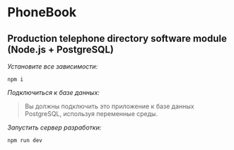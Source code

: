 # PhoneBook
__Production telephone directory software module (Node.js + PostgreSQL)__
---
_Установите все зависимости:_
```
npm i
```

_Подключиться к базе данных:_

>Вы должны подключить это приложение к базе данных PostgreSQL, используя переменные среды.

_Запустить сервер разработки:_
```
npm run dev
```

